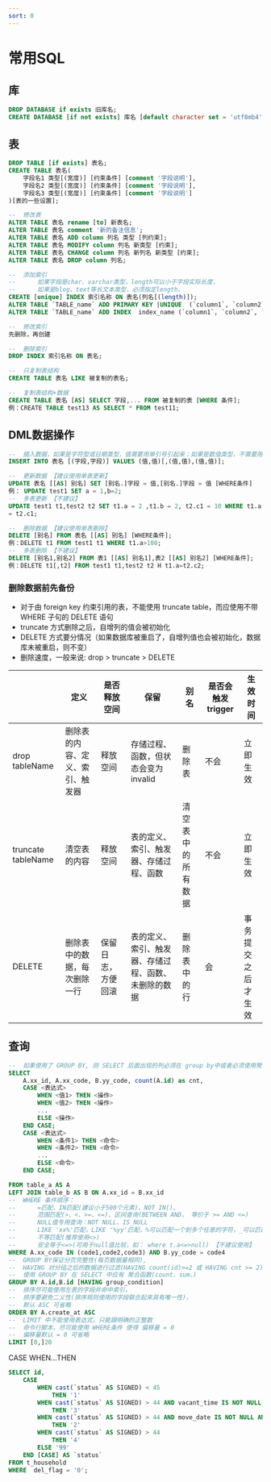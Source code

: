 ```yaml
---
sort: 0
---
```


# 常用SQL


## 库

```sql
DROP DATABASE if exists 旧库名;
CREATE DATABASE [if not exists] 库名 [default character set = 'utf8mb4'];

```

## 表

```sql
DROP TABLE [if exists] 表名;
CREATE TABLE 表名(
    字段名1 类型[(宽度)] [约束条件] [comment '字段说明'],
    字段名2 类型[(宽度)] [约束条件] [comment '字段说明'],
    字段名3 类型[(宽度)] [约束条件] [comment '字段说明']
)[表的⼀些设置];

--  修改表
ALTER TABLE 表名 rename [to] 新表名;
ALTER TABLE 表名 comment '新的备注信息';
ALTER TABLE 表名 ADD column 列名 类型 [列约束];
ALTER TABLE 表名 MODIFY column 列名 新类型 [约束];
ALTER TABLE 表名 CHANGE column 列名 新列名 新类型 [约束];
ALTER TABLE 表名 DROP column 列名;

--  添加索引
--      如果字段是char、varchar类型，length可以⼩于字段实际长度，
--      如果是blog、text等长⽂本类型，必须指定length。
CREATE [unique] INDEX 索引名称 ON 表名(列名[(length)]);
ALTER TABLE `TABLE_name` ADD PRIMARY KEY |UNIQUE  (`column1`, `column2`, `column3`);
ALTER TABLE `TABLE_name` ADD INDEX  index_name (`column1`, `column2`, `column3`);

--  修改索引
先删除，再创建

--  删除索引
DROP INDEX 索引名称 ON 表名;

--  只复制表结构
CREATE TABLE 表名 LIKE 被复制的表名;

--  复制表结构+数据
CREATE TABLE 表名 [AS] SELECT 字段,... FROM 被复制的表 [WHERE 条件];
例：CREATE TABLE test13 AS SELECT * FROM test11;
```

## DML数据操作

```sql
--  插入数据，如果是字符型或⽇期类型，值需要⽤单引号引起来；如果是数值类型，不需要⽤单引号
INSERT INTO 表名 [(字段,字段)] VALUES (值,值)[,(值,值),(值,值)];

--  更新数据 【建议使用单表更新】
UPDATE 表名 [[AS] 别名] SET [别名.]字段 = 值,[别名.]字段 = 值 [WHERE条件]
例： UPDATE test1 SET a = 1,b=2;
--  多表更新 【不建议】
UPDATE test1 t1,test2 t2 SET t1.a = 2 ,t1.b = 2, t2.c1 = 10 WHERE t1.a
= t2.c1;

--  删除数据 【建议使用单表删除】
DELETE [别名] FROM 表名 [[AS] 别名] [WHERE条件];
例：DELETE t1 FROM test1 t1 WHERE t1.a>100;
--  多表删除 【不建议】
DELETE [别名1,别名2] FROM 表1 [[AS] 别名1],表2 [[AS] 别名2] [WHERE条件];
例：DELETE t1[,t2] FROM test1 t1,test2 t2 H t1.a=t2.c2;
```

### 删除数据前先备份

* 对于由 foreign key 约束引⽤的表，不能使⽤ truncate table，⽽应使⽤不带 WHERE ⼦句的 DELETE 语句
* truncate ⽅式删除之后，⾃增列的值会被初始化
* DELETE ⽅式要分情况（如果数据库被重启了，⾃增列值也会被初始化，数据库未被重启，则不变）
* 删除速度，⼀般来说:	drop > truncate > DELETE

|  | 定义 | 是否释放空间 | 保留 | 别名 | 是否会触发trigger | 生效时间 |
| ---- | ---- | ---- | ---- | ---- | ---- | ---- |
| drop tableName | 删除表的内容、定义、索引、触发器 | 释放空间 | 存储过程、函数，但状态会变为 invalid | 删除表 | 不会 | ⽴即⽣效 |
| truncate tableName | 清空表的内容 | 释放空间 | 表的定义、索引、触发器、存储过程、函数 | 清空表中的所有数据 | 不会 | ⽴即⽣效 |
| DELETE | 删除表中的数据，每次删除一行 | 保留日志，方便回滚 |表的定义、索引、触发器、存储过程、函数、未删除的数据 | 删除表中的行 | 会 | 事务提交之后才⽣效 |


## 查询

```sql
--  如果使用了 GROUP BY, 则 SELECT 后⾯出现的列必须在 group by中或者必须使⽤聚合函数   
SELECT 
    A.xx_id, A.xx_code, B.yy_code, count(A.id) as cnt,
    CASE <表达式>
        WHEN <值1> THEN <操作>
        WHEN <值2> THEN <操作>
        ...
        ELSE <操作>
    END CASE;
    CASE <表达式>
        WHEN <条件1> THEN <命令>
        WHEN <条件2> THEN <命令>
        ...
        ELSE <命令>
    END CASE;

FROM table_a AS A
LEFT JOIN table_b AS B ON A.xx_id = B.xx_id
--  WHERE 条件顺序：
--      =匹配、IN匹配(建议小于500个元素)、NOT IN()、
--      范围匹配(>、<、>=、<=)、区间查询(BETWEEN AND， 等价于 >= AND <=)
--      NULL值专用查询：NOT NULL、IS_NULL
--      LIKE 'xx%'匹配，LIKE '%yy'匹配，%可以匹配⼀个到多个任意的字符，_可以匹配任意⼀个字符
--      不等匹配(推荐使用<>)
--      安全等于<=>(可用于null值比较，如： where t.a<=>null) 【不建议使用】
WHERE A.xx_code IN (code1,code2,code3) AND B.yy_code = code4
--  GROUP BY保证分页完整性(每页数据量相同), 
--  HAVING 对分组之后的数据进⾏过滤(HAVING count(id)>=2 或 HAVING cnt >= 2)
--  使用 GROUP BY 在 SELECT 中应有 聚合函数(count、sum、)
GROUP BY A.id,B.id [HAVING group_condition]
--  排序尽可能使用左表的字段并命中索引，
--  排序要避免二义性(排序规则使用的字段联合起来具有唯一性)，
--  默认 ASC 可省略
ORDER BY A.create_at ASC
--  LIMIT 中不能使用表达式，只能跟明确的正整数
--  命令行脚本，尽可能使用 WHERE条件 使得 偏移量 = 0
--  偏移量默认 = 0 可省略
LIMIT [0,]20
```

CASE WHEN...THEN

```sql
SELECT id, 
    CASE
        WHEN cast(`status` AS SIGNED) < 45 
            THEN '1' 
        WHEN cast(`status` AS SIGNED) > 44 AND vacant_time IS NOT NULL AND vacant_time != '' 
            THEN '3'
        WHEN cast(`status` AS SIGNED) > 44 AND move_date IS NOT NULL AND move_date != '' 
            THEN '2'
        WHEN cast(`status` AS SIGNED) > 44 
            THEN '4'
        ELSE '99'
    END [CASE] AS `status`
FROM t_household 
WHERE  del_flag = '0';
```